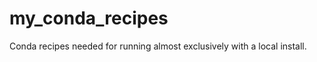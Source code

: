 my_conda_recipes
================

Conda recipes needed for running almost exclusively with a local install.
